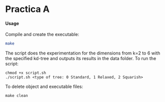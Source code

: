 # Practica A

#### Usage
Compile and create the executable:
```bash
make
```
The script does the experimentation for the dimensions from k=2 to 6 with the specified kd-tree and outputs its results in the data folder. To run the script:
```
chmod +x script.sh
./script.sh <type of tree: 0 Standard, 1 Relaxed, 2 Squarish>
```
To delete object and executable files:
```
make clean
```
